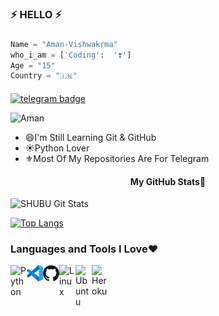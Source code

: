 ### ⚡ HELLO ⚡

### 
```python
Name = "Aman-Vishwakrma"
who_i_am = ['Coding':  '❣️']
Age = "15"
Country = "🇮🇳"
```
#### 
[![telegram badge](https://img.shields.io/badge/Shubhanshutya-30302f?style=for-the-badge&logo=telegram)](https://t.me/Shubhanshutya)
<p align="left"> <img src="https://komarev.com/ghpvc/?username=Aman&label=Profile%20Views&color=orange&style=flat-square" alt="Aman" /> </p>


- 😄I'm Still Learning Git & GitHub
- ☀️Python Lover
- ⚜️Most Of My Repositories Are For Telegram

<h4 align="center"><b>My GitHub Stats💛</b></h4>

![SHUBU Git Stats](https://github-readme-stats.vercel.app/api?username=SHUBHANSHU&include_all_commits=true&count_private=true&theme=highcontrast)

[![Top Langs](https://github-readme-stats.vercel.app/api/top-langs/?username=AmanD&layout=compact&theme=radical)](https://github.com/AMANTYA1)

### Languages and Tools I Love❤️
[<img align="left" alt="Python" width="26px" src="https://upload.wikimedia.org/wikipedia/commons/thumb/c/c3/Python-logo-notext.svg/600px-Python-logo-notext.svg.png" />](https://python.org/)
[<img align="left" alt="Visual Studio Code" width="26px" src="https://raw.githubusercontent.com/github/explore/80688e429a7d4ef2fca1e82350fe8e3517d3494d/topics/visual-studio-code/visual-studio-code.png" />](https://code.visualstudio.com/)
[<img align="left" alt="GitHub" width="26px" src="https://raw.githubusercontent.com/github/explore/78df643247d429f6cc873026c0622819ad797942/topics/github/github.png" />](https://git-scm.com/)
[<img align="left" alt="Linux" width="26px" src="https://www.freepnglogos.com/uploads/linux-png/difference-between-linux-and-window-operating-system-3.png" />](https://www.linux.org/)
[<img align="left" alt="Ubuntu" width="26px" src="https://assets.ubuntu.com/v1/29985a98-ubuntu-logo32.png" />](https://www.ubuntu.com)
[<img align="left" alt="Heroku" width="26px" src="https://www.nicepng.com/png/full/223-2233246_heroku-logo-salesforce-heroku.png" />](https://heroku.com/)

<br />
<br />
